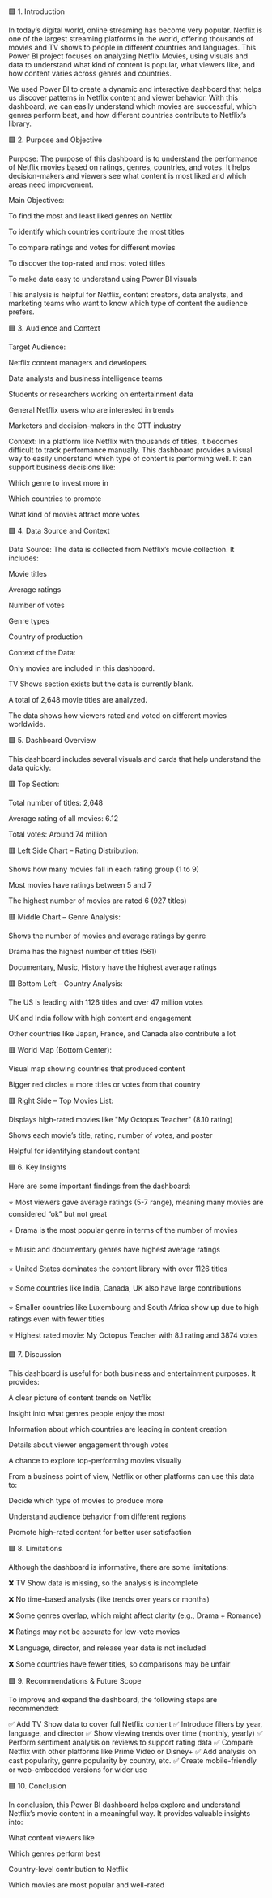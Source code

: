 🟩 1. Introduction


In today’s digital world, online streaming has become very popular. Netflix is one of the largest streaming platforms in the world, offering thousands of movies and TV shows to people in different countries and languages.
This Power BI project focuses on analyzing Netflix Movies, using visuals and data to understand what kind of content is popular, what viewers like, and how content varies across genres and countries.

We used Power BI to create a dynamic and interactive dashboard that helps us discover patterns in Netflix content and viewer behavior. With this dashboard, we can easily understand which movies are successful, which genres perform best, and how different countries contribute to Netflix’s library.

🟩 2. Purpose and Objective


Purpose:
The purpose of this dashboard is to understand the performance of Netflix movies based on ratings, genres, countries, and votes. It helps decision-makers and viewers see what content is most liked and which areas need improvement.

Main Objectives:

To find the most and least liked genres on Netflix

To identify which countries contribute the most titles

To compare ratings and votes for different movies

To discover the top-rated and most voted titles

To make data easy to understand using Power BI visuals

This analysis is helpful for Netflix, content creators, data analysts, and marketing teams who want to know which type of content the audience prefers.

🟩 3. Audience and Context


Target Audience:

Netflix content managers and developers

Data analysts and business intelligence teams

Students or researchers working on entertainment data

General Netflix users who are interested in trends

Marketers and decision-makers in the OTT industry

Context:
In a platform like Netflix with thousands of titles, it becomes difficult to track performance manually. This dashboard provides a visual way to easily understand which type of content is performing well. It can support business decisions like:

Which genre to invest more in

Which countries to promote

What kind of movies attract more votes

🟩 4. Data Source and Context


Data Source:
The data is collected from Netflix’s movie collection. It includes:

Movie titles

Average ratings

Number of votes

Genre types

Country of production

Context of the Data:

Only movies are included in this dashboard.

TV Shows section exists but the data is currently blank.

A total of 2,648 movie titles are analyzed.

The data shows how viewers rated and voted on different movies worldwide.

🟩 5. Dashboard Overview


This dashboard includes several visuals and cards that help understand the data quickly:

🟥 Top Section:

Total number of titles: 2,648

Average rating of all movies: 6.12

Total votes: Around 74 million

🟥 Left Side Chart – Rating Distribution:

Shows how many movies fall in each rating group (1 to 9)

Most movies have ratings between 5 and 7

The highest number of movies are rated 6 (927 titles)

🟥 Middle Chart – Genre Analysis:

Shows the number of movies and average ratings by genre

Drama has the highest number of titles (561)

Documentary, Music, History have the highest average ratings

🟥 Bottom Left – Country Analysis:

The US is leading with 1126 titles and over 47 million votes

UK and India follow with high content and engagement

Other countries like Japan, France, and Canada also contribute a lot

🟥 World Map (Bottom Center):

Visual map showing countries that produced content

Bigger red circles = more titles or votes from that country

🟥 Right Side – Top Movies List:

Displays high-rated movies like "My Octopus Teacher" (8.10 rating)

Shows each movie’s title, rating, number of votes, and poster

Helpful for identifying standout content

🟩 6. Key Insights


Here are some important findings from the dashboard:

⭐ Most viewers gave average ratings (5-7 range), meaning many movies are considered “ok” but not great

⭐ Drama is the most popular genre in terms of the number of movies

⭐ Music and documentary genres have highest average ratings

⭐ United States dominates the content library with over 1126 titles

⭐ Some countries like India, Canada, UK also have large contributions

⭐ Smaller countries like Luxembourg and South Africa show up due to high ratings even with fewer titles

⭐ Highest rated movie: My Octopus Teacher with 8.1 rating and 3874 votes

🟩 7. Discussion


This dashboard is useful for both business and entertainment purposes. It provides:

A clear picture of content trends on Netflix

Insight into what genres people enjoy the most

Information about which countries are leading in content creation

Details about viewer engagement through votes

A chance to explore top-performing movies visually

From a business point of view, Netflix or other platforms can use this data to:

Decide which type of movies to produce more

Understand audience behavior from different regions

Promote high-rated content for better user satisfaction

🟩 8. Limitations


Although the dashboard is informative, there are some limitations:

❌ TV Show data is missing, so the analysis is incomplete

❌ No time-based analysis (like trends over years or months)

❌ Some genres overlap, which might affect clarity (e.g., Drama + Romance)

❌ Ratings may not be accurate for low-vote movies

❌ Language, director, and release year data is not included

❌ Some countries have fewer titles, so comparisons may be unfair

🟩 9. Recommendations & Future Scope


To improve and expand the dashboard, the following steps are recommended:

✅ Add TV Show data to cover full Netflix content
✅ Introduce filters by year, language, and director
✅ Show viewing trends over time (monthly, yearly)
✅ Perform sentiment analysis on reviews to support rating data
✅ Compare Netflix with other platforms like Prime Video or Disney+
✅ Add analysis on cast popularity, genre popularity by country, etc.
✅ Create mobile-friendly or web-embedded versions for wider use

🟩 10. Conclusion


In conclusion, this Power BI dashboard helps explore and understand Netflix’s movie content in a meaningful way. It provides valuable insights into:

What content viewers like

Which genres perform best

Country-level contribution to Netflix

Which movies are most popular and well-rated
